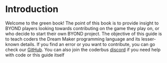 # Introduction
Welcome to the green book! The point of this book is to provide insight to BYOND players looking towards contributing on the game they play on, or who decide to start their own BYOND project. The objective of this guide is to teach coders the Dream Maker programming language and its lesser-known details. If you find an error or you want to contribute, you can go check our [GitHub]. You can also join the coderbus [discord] if you need help with code or this guide itself

[GitHub]: https://github.com/Carbonhell/The-green-book
[discord]: https://discord.gg/Vh8TJp9